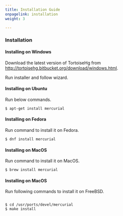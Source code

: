 ```yaml
---
title: Installation Guide
onpagelink: installation
weight: 3

---
```


### Installation

#### Installing on Windows

Download the latest version of TortoiseHg from http://tortoisehg.bitbucket.org/download/windows.html.

Run installer and follow wizard.

#### Installing on Ubuntu

Run below commands.

 ```
$ apt-get install mercurial
```

#### Installing on Fedora

Run command to install it on Fedora.

 ```
$ dnf install mercurial
```

#### Installing on MacOS

Run command to install it on MacOS.

 ```
$ brew install mercurial
```

#### Installing on MacOS

Run following commands to install it on FreeBSD.

 ```

$ cd /usr/ports/devel/mercurial
$ make install

```

